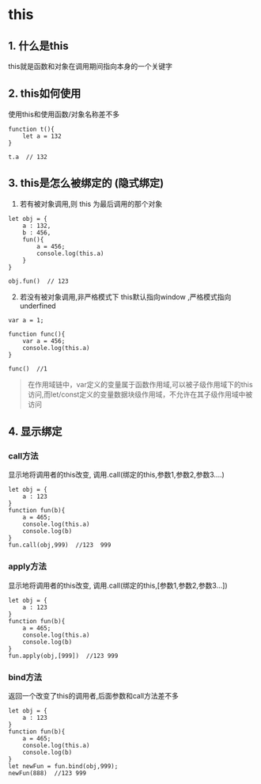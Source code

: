 # this

## 1. 什么是this
this就是函数和对象在调用期间指向本身的一个关键字

## 2. this如何使用
使用this和使用函数/对象名称差不多
```
function t(){
    let a = 132
}

t.a  // 132
```
## 3. this是怎么被绑定的 (隐式绑定)
1. 若有被对象调用,则 this 为最后调用的那个对象
```
let obj = {
    a : 132,
    b : 456,
    fun(){
        a = 456;
        console.log(this.a)
    }
}

obj.fun()  // 123
```
2. 若没有被对象调用,非严格模式下 this默认指向window ,严格模式指向underfined

```
var a = 1;

function func(){
    var a = 456;
    console.log(this.a)
}

func()  //1
```

> 在作用域链中，var定义的变量属于函数作用域,可以被子级作用域下的this访问,而let/const定义的变量数据块级作用域，不允许在其子级作用域中被访问

## 4. 显示绑定 

### call方法
显示地将调用者的this改变, 调用.call(绑定的this,参数1,参数2,参数3....)
```
let obj = {
    a : 123
}
function fun(b){
    a = 465;
    console.log(this.a)
    console.log(b)
}
fun.call(obj,999)  //123  999
```

### apply方法
显示地将调用者的this改变, 调用.call(绑定的this,[参数1,参数2,参数3...])
```
let obj = {
    a : 123
}
function fun(b){
    a = 465;
    console.log(this.a)
    console.log(b)
}
fun.apply(obj,[999])  //123 999
```

### bind方法
返回一个改变了this的调用者,后面参数和call方法差不多

```
let obj = {
    a : 123
}
function fun(b){
    a = 465;
    console.log(this.a)
    console.log(b)
}
let newFun = fun.bind(obj,999);
newFun(888)  //123 999
```